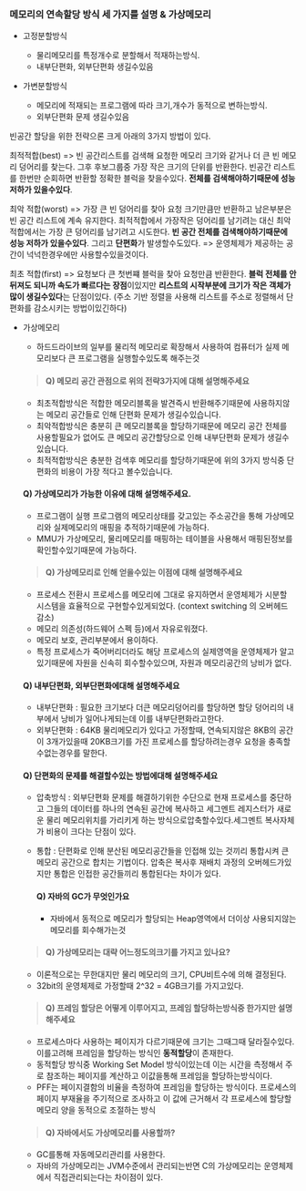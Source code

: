 ### 메모리의 연속할당 방식 세 가지를 설명 & 가상메모리
- 고정분할방식
    - 물리메모리를 특정개수로 분할해서 적재하는방식.
    - 내부단편화, 외부단편화 생길수있음

- 가변분할방식
    - 메모리에 적재되는 프로그램에 따라 크기,개수가 동적으로 변하는방식.
    -  외부단편화 문제 생길수있음

빈공간 할당을 위한 전략으론 크게 아래의 3가지 방법이 있다.

최적적합(best)
=> 빈 공간리스트를 검색해 요청한 메모리 크기와 같거나 더 큰 빈 메모리 덩어리를 찾는다. 그후 후보그룹중 가장 작은 크기의 단위를 반환한다. 빈공간 리스트를 한번만 순회하면 반환할 정확한 블럭을 찾을수있다. **전체를 검색해야하기때문에 성능저하가 있을수있다**.

최악 적합(worst)
=> 가장 큰 빈 덩어리를 찾아 요청 크기만큼만 반환하고 남은부분은 빈 공간 리스트에 계속 유지한다. 최적적합에서 가장작은 덩어리를 남기려는 대신 최악적합에서는 가장 큰 덩어리를 남기려고 시도한다. **빈 공간 전체를 검색해야하기때문에 성능 저하가 있을수있다**. 그리고 **단편화**가 발생할수도있다.
=> 운영체제가 제공하는 공간이 넉넉한경우에만 사용할수있을것이다.

최초 적합(first)
=> 요청보다 큰 첫번쨰 블럭을 찾아 요청만큼 반환한다. **블럭 전체를 안뒤져도 되니까 속도가 빠르다는 장점**이있지만 **리스트의 시작부분에 크기가 작은 객체가 많이 생길수있다**는 단점이있다. (주소 기반 정렬을 사용해 리스트를 주소로 정렬해서 단편화를 감소시키는 방법이있긴하다)

- 가상메모리
    - 하드드라이브의 일부를 물리적 메모리로 확장해서 사용하여 컴퓨터가 실제 메모리보다 큰 프로그램을 실행할수있도록 해주는것

    > ####  Q) 메모리 공간 관점으로 위의 전략3가지에 대해 설명해주세요
    - 최초적합방식은 적합한 메모리블록을 발견즉시 반환해주기때문에 사용하지않는 메모리 공간들로 인해 단편화 문제가 생길수있습니다.
    - 최악적합방식은 충분히 큰 메모리블록을 할당하기때문에 메모리 공간 전체를 사용할필요가 없어도 큰 메모리 공간할당으로 인해 내부단편화 문제가 생길수있습니다.
    - 최적적합방식은 충분한 검색후 메모리를 할당하기때문에 위의 3가지 방식중 단편화의 비용이 가장 적다고 볼수있습니다.


    #### Q) 가상메모리가 가능한 이유에 대해 설명해주세요.
    - 프로그램이 실행 프로그램의 메모리상태를 갖고있는 주소공간을 통해 가상메모리와 실제메모리의 매핑을 추적하기때문에 가능하다.
    - MMU가 가상메모리, 물리메모리를 매핑하는 테이블을 사용해서 매핑된정보를 확인할수있기때문에 가능하다.

    > #### Q) 가상메모리로 인해 얻을수있는 이점에 대해 설명해주세요
    - 프로세스 전환시 프로세스를 메모리에 그대로 유지하면서 운영체제가 시분할 시스템을 효율적으로 구현할수있게되었다. (context switching 의 오버헤드 감소)
    - 메모리 의존성(하드웨어 스펙 등)에서 자유로워졌다.
    - 메모리 보호, 관리부분에서 용이하다.
    - 특정 프로세스가 죽어버리더라도 해당 프로세스의 실제영역을 운영체제가 알고있기때문에 자원을 신속히 회수할수있으며, 자원과 메모리공간의 낭비가 없다.

    #### Q) 내부단편화, 외부단편화에대해 설명해주세요
    - 내부단편화 : 필요한 크기보다 더큰 메모리덩어리를 할당하면 할당 덩어리의 내부에서 낭비가 일어나게되는데 이를 내부단편화라고한다.
    - 외부단편화 : 64KB 물리메모리가 있다고 가정할때, 연속되지않은 8KB의 공간이 3개가있을때 20KB크기를 가진 프로세스를 할당하려는경우 요청을 충족할수없는경우를 말한다.
    
    #### Q) 단편화의 문제를 해결할수있는 방법에대해 설명해주세요
    - 압축방식 :  외부단편화 문제를 해결하기위한 수단으로 현재 프로세스를 중단하고 그들의 데이터를 하나의 연속된 공간에 복사하고 세그멘트 레지스터가 새로운 물리 메모리위치를 가리키게 하는 방식으로압축할수있다.세그멘트 복사자체가 비용이 크다는 단점이 있다.
    - 통합 : 단편화로 인해 분산된 메모리공간들을 인접해 있는 것끼리 통합시켜 큰 메모리 공간으로 합치는 기법이다. 압축은 복사후 재배치 과정의 오버헤드가있지만 통합은 인접한 공간들끼리 통합된다는 차이가 있다.
    

        #### Q) 자바의 GC가 무엇인가요
        - 자바에서 동적으로 메모리가 할당되는 Heap영역에서 더이상 사용되지않는 메모리를 회수해가는것

   
    > #### Q) 가상메모리는 대략 어느정도의크기를 가지고 있나요?
    - 이론적으로는 무한대지만 물리 메모리의 크기, CPU비트수에 의해 결정된다. 
    - 32bit의 운영체제로 가정할때 2^32 = 4GB크기를 가지고있다.
        

    > #### Q) 프레임 할당은 어떻게 이루어지고, 프레임 할당하는방식중 한가지만 설명해주세요
    - 프로세스마다 사용하는 페이지가 다르기때문에 크기는 그때그때 달라질수있다. 이를고려해 프레임을 할당하는 방식인 **동적할당**이 존재한다.
    - 동적할당 방식중 Working Set Model 방식이있는데 이는 시간을 측정해서 주로 참조하는 페이지를 계산하고 이값을통해 프레임을 할당하는방식이다.
    - PFF는 페이지결함의 비율을 측정하여 프레임을 할당하는 방식이다. 프로세스의 페이지 부재율을 주기적으로 조사하고 이 값에 근거해서 각 프로세스에 할당할 메모리 양을 동적으로 조절하는 방식

    > #### Q) 자바에서도 가상메모리를 사용할까?
    - GC를통해 자동메모리관리를 사용한다. 
    - 자바의 가상메모리는 JVM수준에서 관리되는반면 C의 가상메모리는 운영체제에서 직접관리되는다는 차이점이 있다.
